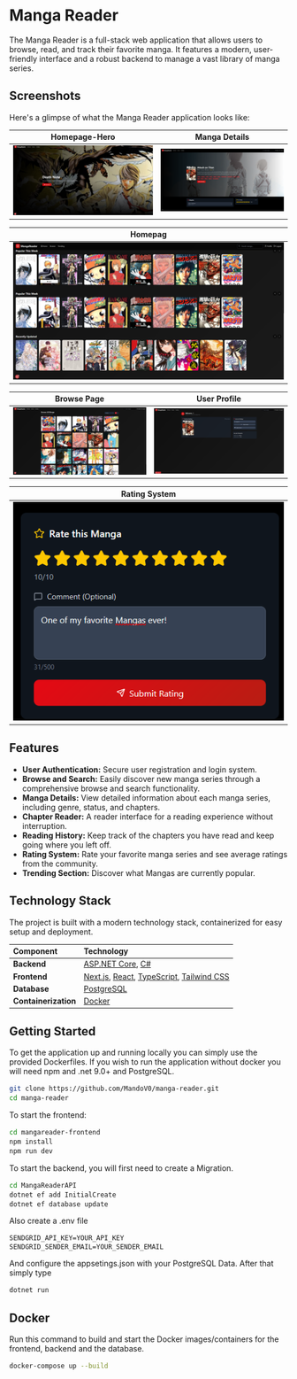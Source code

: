 # Manga Reader

The Manga Reader is a full-stack web application that allows users to browse, read, and track their favorite manga. It features a modern, user-friendly interface and a robust backend to manage a vast library of manga series.

## Screenshots

Here's a glimpse of what the Manga Reader application looks like:

| Homepage-Hero | Manga Details |
| :---: | :---: |
| ![Homepage](assets/Homepage1-Hero.png) | ![Manga Details](assets/MangaDetailsPage.png) |

| Homepag
| :---: |
| ![Homepage](assets/Homepage2.png) |


| Browse Page | User Profile |
| :---: | :---: |
| ![Browse Page](assets/BrowsePage.png) | ![User Profile](assets/UserProfile-ReadingHistory.png) |

| Rating System |
| :---: |
| ![Rating](assets/Rating.png) |

## Features

- **User Authentication:** Secure user registration and login system.
- **Browse and Search:** Easily discover new manga series through a comprehensive browse and search functionality.
- **Manga Details:** View detailed information about each manga series, including genre, status, and chapters.
- **Chapter Reader:** A reader interface for a reading experience without interruption.
- **Reading History:** Keep track of the chapters you have read and keep going where you left off.
- **Rating System:** Rate your favorite manga series and see average ratings from the community.
- **Trending Section:** Discover what Mangas are currently popular.

## Technology Stack

The project is built with a modern technology stack, containerized for easy setup and deployment.

| Component | Technology |
| :--- | :--- |
| **Backend** | [ASP.NET Core](https://dotnet.microsoft.com/apps/aspnet), [C#](https://learn.microsoft.com/en-us/dotnet/csharp/) |
| **Frontend** | [Next.js](https://nextjs.org/), [React](https://react.dev/), [TypeScript](https://www.typescriptlang.org/), [Tailwind CSS](https://tailwindcss.com/) |
| **Database** | [PostgreSQL](https://www.postgresql.org/) |
| **Containerization** | [Docker](https://www.docker.com/) |

## Getting Started
To get the application up and running locally you can simply use the provided Dockerfiles.
If you wish to run the application without docker you will need npm and .net 9.0+ and PostgreSQL.

```bash
git clone https://github.com/MandoV0/manga-reader.git
cd manga-reader
```

To start the frontend:
```bash
cd mangareader-frontend
npm install
npm run dev
```

To start the backend, you will first need to create a Migration.
```bash
cd MangaReaderAPI
dotnet ef add InitialCreate
dotnet ef database update
```
Also create a .env file
```
SENDGRID_API_KEY=YOUR_API_KEY
SENDGRID_SENDER_EMAIL=YOUR_SENDER_EMAIL
```
And configure the appsetings.json with your PostgreSQL Data.
After that simply type
```bash
dotnet run
```

## Docker
Run this command to build and start the Docker images/containers for the frontend, backend and the database.
```bash
docker-compose up --build
```
